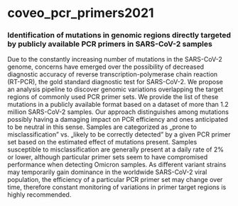 # coveo_pcr_primers2021
### Identification of mutations in genomic regions directly targeted by publicly available PCR primers in SARS-CoV-2 samples

Due to the constantly increasing number of mutations in the SARS-CoV-2 genome, concerns have emerged over the possibility of decreased diagnostic accuracy of reverse transcription-polymerase chain reaction (RT-PCR), the gold standard diagnostic test for SARS-CoV-2. We propose an analysis pipeline to discover genomic variations overlapping the target regions of commonly used PCR primer sets. We provide the list of these mutations in a publicly available format based on a dataset of more than 1.2 million SARS-CoV-2 samples. Our approach distinguishes among mutations possibly having a damaging impact on PCR efficiency and ones anticipated to be neutral in this sense. Samples are categorized as „prone to misclassification” vs. „likely to be correctly detected” by a given PCR primer set based on the estimated effect of mutations present. Samples susceptible to misclassification are generally present at a daily rate of 2% or lower, although particular primer sets seem to have compromised performance when detecting Omicron samples. As different variant strains may temporarily gain dominance in the worldwide SARS-CoV-2 viral population, the efficiency of a particular PCR primer set may change over time, therefore constant monitoring of variations in primer target regions is highly recommended. 

